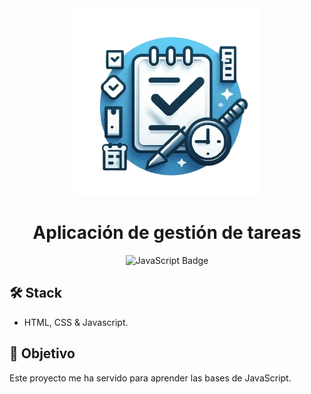 <div align="center">
  <a href="https://todo-app-glabory.netlify.app/" target="_blank">
    <img src="./assets/logo.webp" width="300px"/> 
  </a>
  <h1>
    Aplicación de gestión de tareas
  </h1>
</div>

<div align="center">

![JavaScript Badge](https://img.shields.io/badge/JavaScript-F7DF1E?logo=javascript&logoColor=000&style=flat)
</div>

## 🛠️ Stack
- HTML, CSS & Javascript.

## 🚀 Objetivo
Este proyecto me ha servido para aprender las bases de JavaScript.